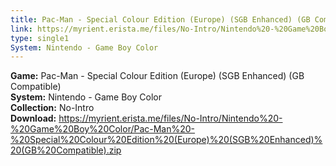 ```yaml
---
title: Pac-Man - Special Colour Edition (Europe) (SGB Enhanced) (GB Compatible)
link: https://myrient.erista.me/files/No-Intro/Nintendo%20-%20Game%20Boy%20Color/Pac-Man%20-%20Special%20Colour%20Edition%20(Europe)%20(SGB%20Enhanced)%20(GB%20Compatible).zip
type: single1
System: Nintendo - Game Boy Color
---
```

<b>Game:</b> Pac-Man - Special Colour Edition (Europe) (SGB Enhanced) (GB Compatible)<br>
<b>System:</b> Nintendo - Game Boy Color<br>
<b>Collection:</b> No-Intro<br>
<b>Download:</b> https://myrient.erista.me/files/No-Intro/Nintendo%20-%20Game%20Boy%20Color/Pac-Man%20-%20Special%20Colour%20Edition%20(Europe)%20(SGB%20Enhanced)%20(GB%20Compatible).zip